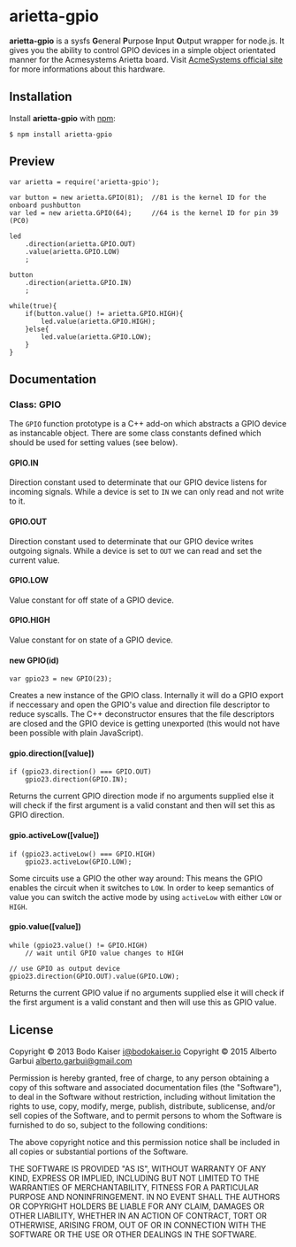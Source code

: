 # arietta-gpio

**arietta-gpio** is a sysfs **G**eneral **P**urpose **I**nput **O**utput 
wrapper for node.js. It gives you the ability to control GPIO devices in a 
simple object orientated manner for the Acmesystems Arietta board.
Visit [AcmeSystems official site](http://www.acmesystems.it/arietta) for more informations about this hardware.

## Installation

Install **arietta-gpio** with [npm](http://npmjs.org):

    $ npm install arietta-gpio

## Preview

    var arietta = require('arietta-gpio');

    var button = new arietta.GPIO(81);  //81 is the kernel ID for the onboard pushbutton
	var led = new arietta.GPIO(64);		//64 is the kernel ID for pin 39 (PC0)
	
    led
        .direction(arietta.GPIO.OUT)
        .value(arietta.GPIO.LOW)
        ;
		  
	button
        .direction(arietta.GPIO.IN)
        ;
		
	while(true){	
		if(button.value() != arietta.GPIO.HIGH){
			led.value(arietta.GPIO.HIGH);
		}else{
			led.value(arietta.GPIO.LOW);
		}
	}

## Documentation

### Class: GPIO 

The `GPIO` function prototype is a C++ add-on which abstracts a GPIO device as
instancable object. There are some class constants defined which should be used
for setting values (see below).

#### GPIO.IN

Direction constant used to determinate that our GPIO device listens for 
incoming signals. While a device is set to `IN` we can only read and not write 
to it.

#### GPIO.OUT

Direction constant used to determinate that our GPIO device writes outgoing
signals. While a device is set to `OUT` we can read and set the current value.

#### GPIO.LOW

Value constant for off state of a GPIO device.

#### GPIO.HIGH

Value constant for on state of a GPIO device.

#### new GPIO(id)

    var gpio23 = new GPIO(23);

Creates a new instance of the GPIO class. Internally it will do a GPIO export
if neccessary and open the GPIO's value and direction file descriptor to 
reduce syscalls. The C++ deconstructor ensures that the file descriptors are 
closed and the GPIO device is getting unexported (this would not have been
possible with plain JavaScript).

#### gpio.direction([value])

    if (gpio23.direction() === GPIO.OUT)
        gpio23.direction(GPIO.IN);

Returns the current GPIO direction mode if no arguments supplied else it will
check if the first argument is a valid constant and then will set this as
GPIO direction.

#### gpio.activeLow([value])

    if (gpio23.activeLow() === GPIO.HIGH)
        gpio23.activeLow(GPIO.LOW);

Some circuits use a GPIO the other way around: This means the GPIO enables the
circuit when it switches to `LOW`. In order to keep semantics of value you can
switch the active mode by using `activeLow` with either `LOW` or `HIGH`.

#### gpio.value([value])

    while (gpio23.value() != GPIO.HIGH)
        // wait until GPIO value changes to HIGH

    // use GPIO as output device
    gpio23.direction(GPIO.OUT).value(GPIO.LOW);

Returns the current GPIO value if no arguments supplied else it will check if
the first argument is a valid constant and then will use this as GPIO value.

## License

Copyright © 2013 Bodo Kaiser <i@bodokaiser.io>
Copyright © 2015 Alberto Garbui <alberto.garbui@gmail.com>

Permission is hereby granted, free of charge, to any person obtaining
a copy of this software and associated documentation files (the
"Software"), to deal in the Software without restriction, including
without limitation the rights to use, copy, modify, merge, publish,
distribute, sublicense, and/or sell copies of the Software, and to
permit persons to whom the Software is furnished to do so, subject to
the following conditions:

The above copyright notice and this permission notice shall be
included in all copies or substantial portions of the Software.

THE SOFTWARE IS PROVIDED "AS IS", WITHOUT WARRANTY OF ANY KIND,
EXPRESS OR IMPLIED, INCLUDING BUT NOT LIMITED TO THE WARRANTIES OF
MERCHANTABILITY, FITNESS FOR A PARTICULAR PURPOSE AND
NONINFRINGEMENT. IN NO EVENT SHALL THE AUTHORS OR COPYRIGHT HOLDERS BE
LIABLE FOR ANY CLAIM, DAMAGES OR OTHER LIABILITY, WHETHER IN AN ACTION
OF CONTRACT, TORT OR OTHERWISE, ARISING FROM, OUT OF OR IN CONNECTION
WITH THE SOFTWARE OR THE USE OR OTHER DEALINGS IN THE SOFTWARE.
